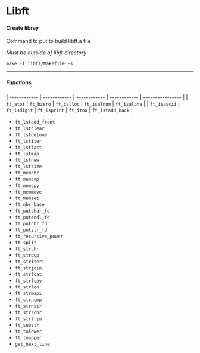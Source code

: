 # Libft

<h4>Create libray</h4>

<p>Command to put to build libft.a file</p>
<i>Must be outside of libft directory</i>

```
make -f libft/Makefile -s
```

----

<h5>Functions</h5>


| ------------ | ------------ | ------------ | ------------ | ---------------- |
| `ft_atoi`    | `ft_bzero`   | `ft_calloc`  | `ft_isalnum` | `ft_isalpha`     |
| `ft_isascii` | `ft_isdigit` | `ft_isprint` | `ft_itoa`    | `ft_lstadd_back` |


- `ft_lstadd_front`
- `ft_lstclear`
- `ft_lstdelone`
- `ft_lstiter`
- `ft_lstlast`
- `ft_lstmap`
- `ft_lstnew`
- `ft_lstsize`
- `ft_memchr`
- `ft_memcmp`
- `ft_memcpy`
- `ft_memmove`
- `ft_memset`
- `ft_nbr_base`
- `ft_putchar_fd`
- `ft_putendl_fd`
- `ft_putnbr_fd`
- `ft_putstr_fd`
- `ft_recursive_power`
- `ft_split`
- `ft_strchr`
- `ft_strdup`
- `ft_striteri`
- `ft_strjoin`
- `ft_strlcat`
- `ft_strlcpy`
- `ft_strlen`
- `ft_strmapi`
- `ft_strncmp`
- `ft_strnstr`
- `ft_strrchr`
- `ft_strtrim`
- `ft_substr`
- `ft_tolower`
- `ft_toupper`
- `get_next_line`
